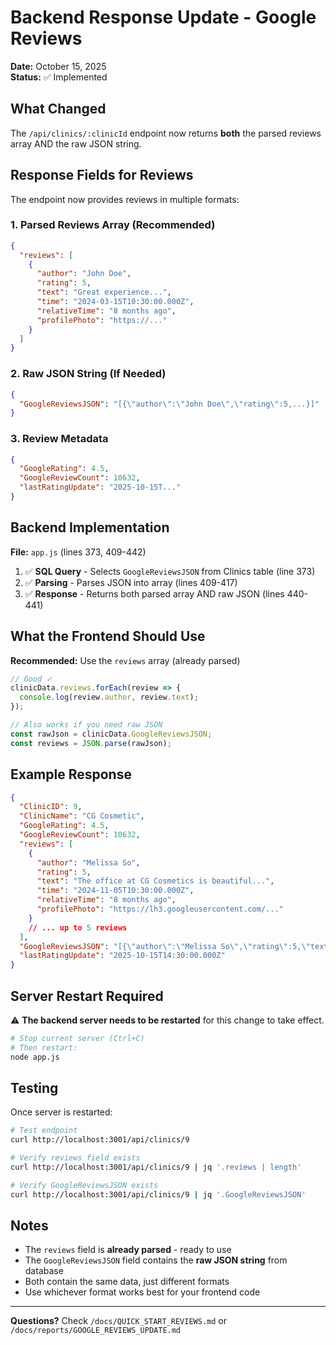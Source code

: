 # Backend Response Update - Google Reviews

**Date:** October 15, 2025  
**Status:** ✅ Implemented

## What Changed

The `/api/clinics/:clinicId` endpoint now returns **both** the parsed reviews array AND the raw JSON string.

## Response Fields for Reviews

The endpoint now provides reviews in multiple formats:

### 1. Parsed Reviews Array (Recommended)
```json
{
  "reviews": [
    {
      "author": "John Doe",
      "rating": 5,
      "text": "Great experience...",
      "time": "2024-03-15T10:30:00.000Z",
      "relativeTime": "8 months ago",
      "profilePhoto": "https://..."
    }
  ]
}
```

### 2. Raw JSON String (If Needed)
```json
{
  "GoogleReviewsJSON": "[{\"author\":\"John Doe\",\"rating\":5,...}]"
}
```

### 3. Review Metadata
```json
{
  "GoogleRating": 4.5,
  "GoogleReviewCount": 10632,
  "lastRatingUpdate": "2025-10-15T..."
}
```

## Backend Implementation

**File:** `app.js` (lines 373, 409-442)

1. ✅ **SQL Query** - Selects `GoogleReviewsJSON` from Clinics table (line 373)
2. ✅ **Parsing** - Parses JSON into array (lines 409-417)
3. ✅ **Response** - Returns both parsed array AND raw JSON (lines 440-441)

## What the Frontend Should Use

**Recommended:** Use the `reviews` array (already parsed)

```javascript
// Good ✓
clinicData.reviews.forEach(review => {
  console.log(review.author, review.text);
});

// Also works if you need raw JSON
const rawJson = clinicData.GoogleReviewsJSON;
const reviews = JSON.parse(rawJson);
```

## Example Response

```json
{
  "ClinicID": 9,
  "ClinicName": "CG Cosmetic",
  "GoogleRating": 4.5,
  "GoogleReviewCount": 10632,
  "reviews": [
    {
      "author": "Melissa So",
      "rating": 5,
      "text": "The office at CG Cosmetics is beautiful...",
      "time": "2024-11-05T10:30:00.000Z",
      "relativeTime": "8 months ago",
      "profilePhoto": "https://lh3.googleusercontent.com/..."
    }
    // ... up to 5 reviews
  ],
  "GoogleReviewsJSON": "[{\"author\":\"Melissa So\",\"rating\":5,\"text\":\"The office at CG Cosmetics is beautiful...\"}...]",
  "lastRatingUpdate": "2025-10-15T14:30:00.000Z"
}
```

## Server Restart Required

⚠️ **The backend server needs to be restarted** for this change to take effect.

```bash
# Stop current server (Ctrl+C)
# Then restart:
node app.js
```

## Testing

Once server is restarted:

```bash
# Test endpoint
curl http://localhost:3001/api/clinics/9

# Verify reviews field exists
curl http://localhost:3001/api/clinics/9 | jq '.reviews | length'

# Verify GoogleReviewsJSON exists
curl http://localhost:3001/api/clinics/9 | jq '.GoogleReviewsJSON' 
```

## Notes

- The `reviews` field is **already parsed** - ready to use
- The `GoogleReviewsJSON` field contains the **raw JSON string** from database
- Both contain the same data, just different formats
- Use whichever format works best for your frontend code

---

**Questions?** Check `/docs/QUICK_START_REVIEWS.md` or `/docs/reports/GOOGLE_REVIEWS_UPDATE.md`

